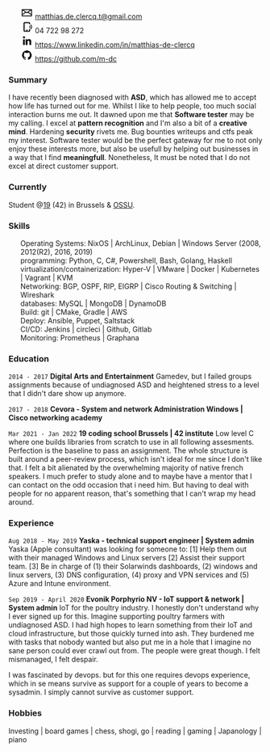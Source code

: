 <ul style="list-style: none;">
  <li>
    <img src="assets/mail.png" width="25" height="25" margin="auto">
    <a href="mailto:matthias.de.clercq.t@gmail.com">
    matthias.de.clercq.t@gmail.com
    </a>
  </li>
  <li>
    <img src="assets/phone.png" width="25" height="25" margin="auto">
    04 722 98 272
  </li>
  <li>
    <img src="assets/linkedin.png" width="25" height="25" margin="auto">
    <a href="https://www.linkedin.com/in/matthias-de-clercq">
      https://www.linkedin.com/in/matthias-de-clercq
    </a>
  </li>
  <li>
    <img src="assets/github.png" width="25" height="25" margin="auto">
    <a href="https://github.com/m-dc">
      https://github.com/m-dc
    </a>
  </li>
</ul>

### Summary

I have recently been diagnosed with **ASD**, which has allowed me to accept how life has turned out for me. Whilst I like to help people, too much social interaction burns me out. It dawned upon me that **Software tester** may be my calling. I excel at **pattern recognition** and I'm also a bit of a **creative mind**. Hardening **security** rivets me. Bug bounties writeups and ctfs peak my interest. Software tester would be the perfect gateway for me to not only enjoy these interests more, but also be usefull by helping out businesses in a way that I find **meaningfull**. Nonetheless, It must be noted that I do not excel at direct customer support. 

### Currently

Student @[19](https://www.s19.be/nl/) (42) in Brussels & [OSSU](https://github.com/ossu/computer-science).

### Skills

<ul style="list-style: none;">
<li>Operating Systems:  NixOS | ArchLinux, Debian | Windows Server (2008, 2012(R2), 2016, 2019)</li>
<li>programming: Python, C, C#, Powershell, Bash, Golang, Haskell</li>
<li>virtualization/containerization: Hyper-V | VMware | Docker | Kubernetes | Vagrant | KVM</li>
<li>Networking: BGP, OSPF, RIP, EIGRP | Cisco Routing & Switching | Wireshark</li>
<li>databases: MySQL | MongoDB | DynamoDB</li>
<li>Build: git | CMake, Gradle | AWS</li>
<li>Deploy: Ansible, Puppet, Saltstack</li>
<li>CI/CD: Jenkins | circleci | Github, Gitlab</li>
<li>Monitoring: Prometheus | Graphana</li>
</ul>

### Education

`2014 - 2017`
__Digital Arts and Entertainment__
Gamedev, but I failed groups assignments because of undiagnosed ASD and heightened stress to a level that I didn't dare show up anymore.
  
`2017 - 2018`
__Cevora - System and network Administration Windows | Cisco networking academy__

`Mar 2021 - Jan 2022`
__19 coding school Brussels | 42 institute__
Low level C where one builds libraries from scratch to use in all following assesments. Perfection is the baseline to pass an assignment. The whole structure is built around a peer-review process, which isn't ideal for me since I don't like that. I felt a bit alienated by the overwhelming majority of native french speakers. I much prefer to study alone and to maybe have a mentor that I can contact on the odd occasion that i need him. But having to deal with people for no apparent reason, that's something that I can't wrap my head around.
 
### Experience

`Aug 2018 - May 2019`
__Yaska - technical support engineer | System admin__
Yaska (Apple consultant) was looking for someone to:
[1]  Help them out with their managed Windows and Linux servers
[2]  Assist their support team.
[3]  Be in charge of (1) their Solarwinds dashboards, (2) windows and linux servers, (3) DNS configuration, (4) proxy and VPN services and (5) Azure and Intune environment.
  
`Sep 2019 - April 2020`
__Evonik Porphyrio NV - IoT support & network | System admin__
IoT for the poultry industry. I honestly don't understand why I ever signed up for this. Imagine supporting poultry farmers with undiagnosed ASD. I had high hopes to learn something from their IoT and cloud infrastructure, but those quickly turned into ash. They burdened me with tasks that nobody wanted but also put me in a hole that I imagine no sane person could ever crawl out from. The people were great though. I felt mismanaged, I felt despair.

I was fascinated by devops. but for this one requires devops experience, which in se means survive as support for a couple of years to become a sysadmin. I simply cannot survive as customer support.

### Hobbies
Investing | board games | chess, shogi, go | reading | gaming | Japanology | piano
